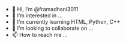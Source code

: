 - 👋 Hi, I’m @framadhani3011
- 👀 I’m interested in ...
- 🌱 I’m currently learning HTML, Python, C++
- 💞️ I’m looking to collaborate on ...
- 📫 How to reach me ...

<!---
framadhani3011/framadhani3011 is a ✨ special ✨ repository because its `README.md` (this file) appears on your GitHub profile.
You can click the Preview link to take a look at your changes.
--->
